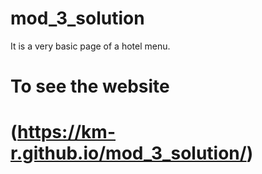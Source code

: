 # mod_3_solution
It is a very basic page of a hotel menu. 
# To see the website
# (https://km-r.github.io/mod_3_solution/)
